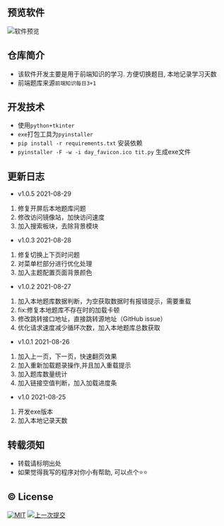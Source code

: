 ## 预览软件

![软件预览](https://gitee.com/rbozo/picgo_image/raw/master/image/0/20210826000245.png)

## 仓库简介

* 该软件开发主要是用于前端知识的学习. 方便切换题目, 本地记录学习天数
* 前端题库来源`前端知识每日3+1`

## 开发技术

* 使用`python+tkinter`
* `exe`打包工具为`pyinstaller`
* `pip install -r requirements.txt`  安装依赖
* `pyinstaller -F -w -i day_favicon.ico tit.py`  生成exe文件

## 更新日志

* v1.0.5 2021-08-29
1. 修复开屏后本地题库问题
2. 修改访问镜像站，加快访问速度
3. 加入搜索板块，去除背景模块

* v1.0.3 2021-08-28
1. 修复切换上下页时问题
2. 对菜单栏部分进行优化处理
3. 加入主题配置页面背景颜色

* v1.0.2 2021-08-27
1. 加入本地题库数据判断，为空获取数据时有报错提示，需要重载
2. fix:修复本地题库不存在时的加载卡顿
3. 修改跳转接口地址，直接跳转源地址（GitHub issue）
4. 优化请求速度减少循环次数，加入本地题库总数获取

* v1.0.1 2021-08-26
1. 加入上一页，下一页，快速翻页效果
2. 加入重新加载题录操作,并且加入重载提示
3. 加入题库数量统计
4. 加入链接空值判断，加入加载进度条

* v1.0 2021-08-25
1. 开发exe版本
2. 加入本地记录天数

## 转载须知

* 转载请标明出处
* 如果觉得我写的程序对你小有帮助, 可以点个⭐⭐

## :copyright: License

[![MIT](http://api.haizlin.cn/api?mod=interview&ctr=issues&act=generateSVG&type=a.svg)](https://github.com/Rr210/hot_search/blob/master/LICENSE) [![上一次提交](https://badgen.net/github/last-commit/Rr210/dayjs)]()
